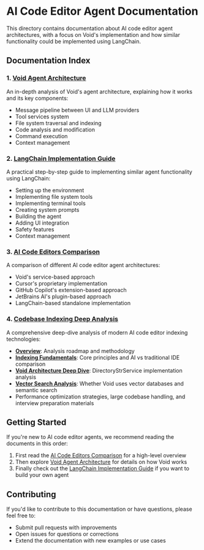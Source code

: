 # AI Code Editor Agent Documentation

This directory contains documentation about AI code editor agent architectures, with a focus on Void's implementation and how similar functionality could be implemented using LangChain.

## Documentation Index

### 1. [Void Agent Architecture](void_agent_architecture.md)
An in-depth analysis of Void's agent architecture, explaining how it works and its key components:
- Message pipeline between UI and LLM providers
- Tool services system
- File system traversal and indexing
- Code analysis and modification
- Command execution
- Context management

### 2. [LangChain Implementation Guide](langchain_implementation_guide.md)
A practical step-by-step guide to implementing similar agent functionality using LangChain:
- Setting up the environment
- Implementing file system tools
- Implementing terminal tools
- Creating system prompts
- Building the agent
- Adding UI integration
- Safety features
- Context management

### 3. [AI Code Editors Comparison](ai_code_editors_comparison.md)
A comparison of different AI code editor agent architectures:
- Void's service-based approach
- Cursor's proprietary implementation
- GitHub Copilot's extension-based approach
- JetBrains AI's plugin-based approach
- LangChain-based standalone implementation

### 4. [Codebase Indexing Deep Analysis](codebase_indexing_analysis/)
A comprehensive deep-dive analysis of modern AI code editor indexing technologies:
- **[Overview](codebase_indexing_analysis/README.md)**: Analysis roadmap and methodology
- **[Indexing Fundamentals](codebase_indexing_analysis/01_indexing_fundamentals.md)**: Core principles and AI vs traditional IDE comparison
- **[Void Architecture Deep Dive](codebase_indexing_analysis/02_void_architecture_deep_dive.md)**: DirectoryStrService implementation analysis
- **[Vector Search Analysis](codebase_indexing_analysis/05_vector_search_analysis.md)**: Whether Void uses vector databases and semantic search
- Performance optimization strategies, large codebase handling, and interview preparation materials

## Getting Started

If you're new to AI code editor agents, we recommend reading the documents in this order:
1. First read the [AI Code Editors Comparison](ai_code_editors_comparison.md) for a high-level overview
2. Then explore [Void Agent Architecture](void_agent_architecture.md) for details on how Void works
3. Finally check out the [LangChain Implementation Guide](langchain_implementation_guide.md) if you want to build your own agent

## Contributing

If you'd like to contribute to this documentation or have questions, please feel free to:
- Submit pull requests with improvements
- Open issues for questions or corrections
- Extend the documentation with new examples or use cases 